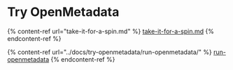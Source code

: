 # Try OpenMetadata

{% content-ref url="take-it-for-a-spin.md" %}
[take-it-for-a-spin.md](take-it-for-a-spin.md)
{% endcontent-ref %}

{% content-ref url="../docs/try-openmetadata/run-openmetadata/" %}
[run-openmetadata](../docs/try-openmetadata/run-openmetadata/)
{% endcontent-ref %}
